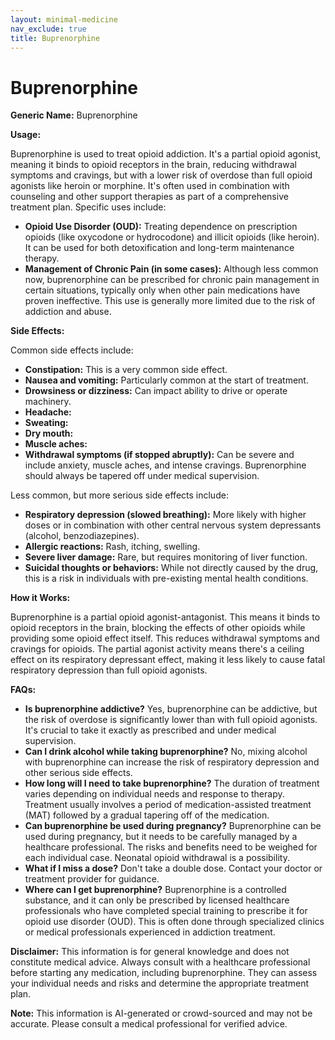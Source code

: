 ```yaml
---
layout: minimal-medicine
nav_exclude: true
title: Buprenorphine
---
```


# Buprenorphine

**Generic Name:** Buprenorphine

**Usage:**

Buprenorphine is used to treat opioid addiction. It's a partial opioid agonist, meaning it binds to opioid receptors in the brain, reducing withdrawal symptoms and cravings, but with a lower risk of overdose than full opioid agonists like heroin or morphine.  It's often used in combination with counseling and other support therapies as part of a comprehensive treatment plan.  Specific uses include:

* **Opioid Use Disorder (OUD):**  Treating dependence on prescription opioids (like oxycodone or hydrocodone) and illicit opioids (like heroin).  It can be used for both detoxification and long-term maintenance therapy.
* **Management of Chronic Pain (in some cases):** Although less common now, buprenorphine can be prescribed for chronic pain management in certain situations, typically only when other pain medications have proven ineffective. This use is generally more limited due to the risk of addiction and abuse.


**Side Effects:**

Common side effects include:

* **Constipation:** This is a very common side effect.
* **Nausea and vomiting:** Particularly common at the start of treatment.
* **Drowsiness or dizziness:** Can impact ability to drive or operate machinery.
* **Headache:**
* **Sweating:**
* **Dry mouth:**
* **Muscle aches:**
* **Withdrawal symptoms (if stopped abruptly):** Can be severe and include anxiety, muscle aches, and intense cravings.  Buprenorphine should always be tapered off under medical supervision.

Less common, but more serious side effects include:

* **Respiratory depression (slowed breathing):** More likely with higher doses or in combination with other central nervous system depressants (alcohol, benzodiazepines).
* **Allergic reactions:**  Rash, itching, swelling.
* **Severe liver damage:** Rare, but requires monitoring of liver function.
* **Suicidal thoughts or behaviors:** While not directly caused by the drug, this is a risk in individuals with pre-existing mental health conditions.


**How it Works:**

Buprenorphine is a partial opioid agonist-antagonist. This means it binds to opioid receptors in the brain, blocking the effects of other opioids while providing some opioid effect itself. This reduces withdrawal symptoms and cravings for opioids. The partial agonist activity means there's a ceiling effect on its respiratory depressant effect, making it less likely to cause fatal respiratory depression than full opioid agonists.

**FAQs:**

* **Is buprenorphine addictive?** Yes, buprenorphine can be addictive, but the risk of overdose is significantly lower than with full opioid agonists.  It's crucial to take it exactly as prescribed and under medical supervision.
* **Can I drink alcohol while taking buprenorphine?**  No, mixing alcohol with buprenorphine can increase the risk of respiratory depression and other serious side effects.
* **How long will I need to take buprenorphine?** The duration of treatment varies depending on individual needs and response to therapy.  Treatment usually involves a period of medication-assisted treatment (MAT) followed by a gradual tapering off of the medication.
* **Can buprenorphine be used during pregnancy?**  Buprenorphine can be used during pregnancy, but it needs to be carefully managed by a healthcare professional.  The risks and benefits need to be weighed for each individual case.  Neonatal opioid withdrawal is a possibility.
* **What if I miss a dose?**  Don't take a double dose.  Contact your doctor or treatment provider for guidance.
* **Where can I get buprenorphine?**  Buprenorphine is a controlled substance, and it can only be prescribed by licensed healthcare professionals who have completed special training to prescribe it for opioid use disorder (OUD).  This is often done through specialized clinics or medical professionals experienced in addiction treatment.

**Disclaimer:**  This information is for general knowledge and does not constitute medical advice.  Always consult with a healthcare professional before starting any medication, including buprenorphine.  They can assess your individual needs and risks and determine the appropriate treatment plan.


**Note:** This information is AI-generated or crowd-sourced and may not be accurate. Please consult a medical professional for verified advice.